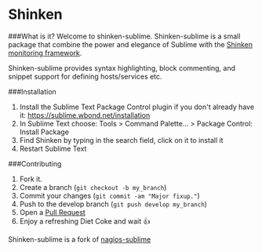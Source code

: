 Shinken
=======

###What is it?
Welcome to shinken-sublime.
Shinken-sublime is a small package that combine the power and elegance of Sublime with the [Shinken monitoring framework](https://github.com/naparuba/shinken).

Shinken-sublime provides syntax highlighting, block commenting, and snippet support for defining hosts/services etc.

###Installation
1. Install the Sublime Text Package Control plugin if you don't already have it: https://sublime.wbond.net/installation
2. In Sublime Text choose: Tools > Command Palette… > Package Control: Install Package
3. Find Shinken by typing in the search field, click on it to install it
4. Restart Sublime Text

###Contributing
1. Fork it.
2. Create a branch (`git checkout -b my_branch`)
3. Commit your changes (`git commit -am "Major fixup."`)
4. Push to the develop branch (`git push develop my_branch`)
5. Open a [Pull Request](https://github.com/Frescha/shinken-sublime/pulls)
6. Enjoy a refreshing Diet Coke and wait :+1:


Shinken-sublime is a fork of [nagios-sublime](https://github.com/bn0/nagios-sublime)